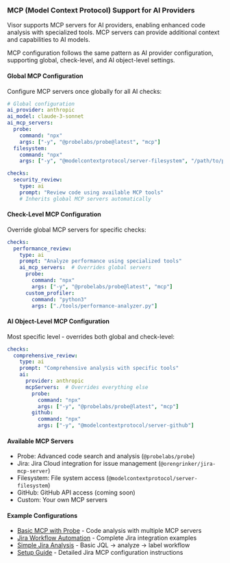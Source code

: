 ### MCP (Model Context Protocol) Support for AI Providers

Visor supports MCP servers for AI providers, enabling enhanced code analysis with specialized tools. MCP servers can provide additional context and capabilities to AI models.

MCP configuration follows the same pattern as AI provider configuration, supporting global, check-level, and AI object-level settings.

#### Global MCP Configuration

Configure MCP servers once globally for all AI checks:

```yaml
# Global configuration
ai_provider: anthropic
ai_model: claude-3-sonnet
ai_mcp_servers:
  probe:
    command: "npx"
    args: ["-y", "@probelabs/probe@latest", "mcp"]
  filesystem:
    command: "npx"
    args: ["-y", "@modelcontextprotocol/server-filesystem", "/path/to/project"]

checks:
  security_review:
    type: ai
    prompt: "Review code using available MCP tools"
    # Inherits global MCP servers automatically
```

#### Check-Level MCP Configuration

Override global MCP servers for specific checks:

```yaml
checks:
  performance_review:
    type: ai
    prompt: "Analyze performance using specialized tools"
    ai_mcp_servers:  # Overrides global servers
      probe:
        command: "npx"
        args: ["-y", "@probelabs/probe@latest", "mcp"]
      custom_profiler:
        command: "python3"
        args: ["./tools/performance-analyzer.py"]
```

#### AI Object-Level MCP Configuration

Most specific level - overrides both global and check-level:

```yaml
checks:
  comprehensive_review:
    type: ai
    prompt: "Comprehensive analysis with specific tools"
    ai:
      provider: anthropic
      mcpServers:  # Overrides everything else
        probe:
          command: "npx"
          args: ["-y", "@probelabs/probe@latest", "mcp"]
        github:
          command: "npx"
          args: ["-y", "@modelcontextprotocol/server-github"]
```

#### Available MCP Servers

- Probe: Advanced code search and analysis (`@probelabs/probe`)
- Jira: Jira Cloud integration for issue management (`@orengrinker/jira-mcp-server`)
- Filesystem: File system access (`@modelcontextprotocol/server-filesystem`)
- GitHub: GitHub API access (coming soon)
- Custom: Your own MCP servers

#### Example Configurations

- [Basic MCP with Probe](../examples/ai-with-mcp.yaml) - Code analysis with multiple MCP servers
- [Jira Workflow Automation](../examples/jira-workflow-mcp.yaml) - Complete Jira integration examples
- [Simple Jira Analysis](../examples/jira-simple-example.yaml) - Basic JQL → analyze → label workflow
- [Setup Guide](../examples/JIRA_MCP_SETUP.md) - Detailed Jira MCP configuration instructions

